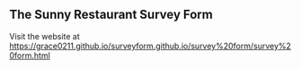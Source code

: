 ## The Sunny Restaurant Survey Form
Visit the website at https://grace0211.github.io/surveyform.github.io/survey%20form/survey%20form.html
